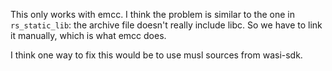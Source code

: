 This only works with emcc. I think the problem is similar to the one in
`rs_static_lib`: the archive file doesn't really include libc. So we have to
link it manually, which is what emcc does.

I think one way to fix this would be to use musl sources from wasi-sdk.

